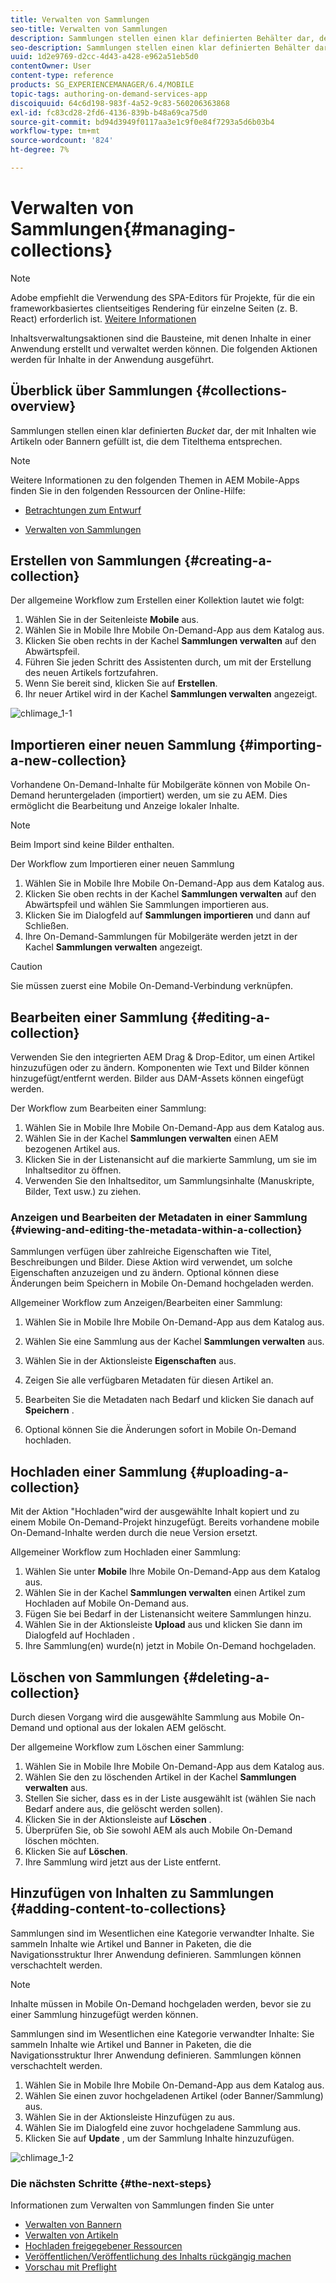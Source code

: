 ```yaml
---
title: Verwalten von Sammlungen
seo-title: Verwalten von Sammlungen
description: Sammlungen stellen einen klar definierten Behälter dar, der mit Inhalten wie Artikeln oder Bannern gefüllt ist, die dem Titelthema entsprechen. Auf dieser Seite erfahren Sie mehr.
seo-description: Sammlungen stellen einen klar definierten Behälter dar, der mit Inhalten wie Artikeln oder Bannern gefüllt ist, die dem Titelthema entsprechen. Auf dieser Seite erfahren Sie mehr.
uuid: 1d2e9769-d2cc-4d43-a428-e962a51eb5d0
contentOwner: User
content-type: reference
products: SG_EXPERIENCEMANAGER/6.4/MOBILE
topic-tags: authoring-on-demand-services-app
discoiquuid: 64c6d198-983f-4a52-9c83-560206363868
exl-id: fc83cd28-2fd6-4136-839b-b48a69ca75d0
source-git-commit: bd94d3949f0117aa3e1c9f0e84f7293a5d6b03b4
workflow-type: tm+mt
source-wordcount: '824'
ht-degree: 7%

---
```


# Verwalten von Sammlungen{#managing-collections}

>[!NOTE]
>
>Adobe empfiehlt die Verwendung des SPA-Editors für Projekte, für die ein frameworkbasiertes clientseitiges Rendering für einzelne Seiten (z. B. React) erforderlich ist. [Weitere Informationen](/help/sites-developing/spa-overview.md)

Inhaltsverwaltungsaktionen sind die Bausteine, mit denen Inhalte in einer Anwendung erstellt und verwaltet werden können. Die folgenden Aktionen werden für Inhalte in der Anwendung ausgeführt.

## Überblick über Sammlungen {#collections-overview}

Sammlungen stellen einen klar definierten *Bucket* dar, der mit Inhalten wie Artikeln oder Bannern gefüllt ist, die dem Titelthema entsprechen.

>[!NOTE]
>
>Weitere Informationen zu den folgenden Themen in AEM Mobile-Apps finden Sie in den folgenden Ressourcen der Online-Hilfe:
>
>* [Betrachtungen zum Entwurf](https://helpx.adobe.com/digital-publishing-solution/help/design-app.html)
   >
   >
* [Verwalten von Sammlungen](https://helpx.adobe.com/digital-publishing-solution/help/creating-collections.html)

>



## Erstellen von Sammlungen {#creating-a-collection}

Der allgemeine Workflow zum Erstellen einer Kollektion lautet wie folgt:

1. Wählen Sie in der Seitenleiste **Mobile** aus.
1. Wählen Sie in Mobile Ihre Mobile On-Demand-App aus dem Katalog aus.
1. Klicken Sie oben rechts in der Kachel **Sammlungen verwalten** auf den Abwärtspfeil.
1. Führen Sie jeden Schritt des Assistenten durch, um mit der Erstellung des neuen Artikels fortzufahren.
1. Wenn Sie bereit sind, klicken Sie auf **Erstellen**.
1. Ihr neuer Artikel wird in der Kachel **Sammlungen verwalten** angezeigt.

![chlimage_1-1](assets/chlimage_1-1.gif)

## Importieren einer neuen Sammlung {#importing-a-new-collection}

Vorhandene On-Demand-Inhalte für Mobilgeräte können von Mobile On-Demand heruntergeladen (importiert) werden, um sie zu AEM. Dies ermöglicht die Bearbeitung und Anzeige lokaler Inhalte.

>[!NOTE]
>
>Beim Import sind keine Bilder enthalten.

Der Workflow zum Importieren einer neuen Sammlung

1. Wählen Sie in Mobile Ihre Mobile On-Demand-App aus dem Katalog aus.
1. Klicken Sie oben rechts in der Kachel **Sammlungen verwalten** auf den Abwärtspfeil und wählen Sie Sammlungen importieren aus.
1. Klicken Sie im Dialogfeld auf **Sammlungen importieren** und dann auf Schließen.
1. Ihre On-Demand-Sammlungen für Mobilgeräte werden jetzt in der Kachel **Sammlungen verwalten** angezeigt.

>[!CAUTION]
>
>Sie müssen zuerst eine Mobile On-Demand-Verbindung verknüpfen.

## Bearbeiten einer Sammlung {#editing-a-collection}

Verwenden Sie den integrierten AEM Drag &amp; Drop-Editor, um einen Artikel hinzuzufügen oder zu ändern. Komponenten wie Text und Bilder können hinzugefügt/entfernt werden. Bilder aus DAM-Assets können eingefügt werden.

Der Workflow zum Bearbeiten einer Sammlung:

1. Wählen Sie in Mobile Ihre Mobile On-Demand-App aus dem Katalog aus.
1. Wählen Sie in der Kachel **Sammlungen verwalten** einen AEM bezogenen Artikel aus.
1. Klicken Sie in der Listenansicht auf die markierte Sammlung, um sie im Inhaltseditor zu öffnen.
1. Verwenden Sie den Inhaltseditor, um Sammlungsinhalte (Manuskripte, Bilder, Text usw.) zu ziehen.

### Anzeigen und Bearbeiten der Metadaten in einer Sammlung {#viewing-and-editing-the-metadata-within-a-collection}

Sammlungen verfügen über zahlreiche Eigenschaften wie Titel, Beschreibungen und Bilder. Diese Aktion wird verwendet, um solche Eigenschaften anzuzeigen und zu ändern. Optional können diese Änderungen beim Speichern in Mobile On-Demand hochgeladen werden.

Allgemeiner Workflow zum Anzeigen/Bearbeiten einer Sammlung:

1. Wählen Sie in Mobile Ihre Mobile On-Demand-App aus dem Katalog aus.
1. Wählen Sie eine Sammlung aus der Kachel **Sammlungen verwalten** aus.

1. Wählen Sie in der Aktionsleiste **Eigenschaften** aus.
1. Zeigen Sie alle verfügbaren Metadaten für diesen Artikel an.
1. Bearbeiten Sie die Metadaten nach Bedarf und klicken Sie danach auf **Speichern** .
1. Optional können Sie die Änderungen sofort in Mobile On-Demand hochladen.

## Hochladen einer Sammlung {#uploading-a-collection}

Mit der Aktion &quot;Hochladen&quot;wird der ausgewählte Inhalt kopiert und zu einem Mobile On-Demand-Projekt hinzugefügt. Bereits vorhandene mobile On-Demand-Inhalte werden durch die neue Version ersetzt.

Allgemeiner Workflow zum Hochladen einer Sammlung:

1. Wählen Sie unter **Mobile** Ihre Mobile On-Demand-App aus dem Katalog aus.
1. Wählen Sie in der Kachel **Sammlungen verwalten** einen Artikel zum Hochladen auf Mobile On-Demand aus.
1. Fügen Sie bei Bedarf in der Listenansicht weitere Sammlungen hinzu.
1. Wählen Sie in der Aktionsleiste **Upload** aus und klicken Sie dann im Dialogfeld auf Hochladen .
1. Ihre Sammlung(en) wurde(n) jetzt in Mobile On-Demand hochgeladen.

## Löschen von Sammlungen {#deleting-a-collection}

Durch diesen Vorgang wird die ausgewählte Sammlung aus Mobile On-Demand und optional aus der lokalen AEM gelöscht.

Der allgemeine Workflow zum Löschen einer Sammlung:

1. Wählen Sie in Mobile Ihre Mobile On-Demand-App aus dem Katalog aus.
1. Wählen Sie den zu löschenden Artikel in der Kachel **Sammlungen verwalten** aus.
1. Stellen Sie sicher, dass es in der Liste ausgewählt ist (wählen Sie nach Bedarf andere aus, die gelöscht werden sollen).
1. Klicken Sie in der Aktionsleiste auf **Löschen** .
1. Überprüfen Sie, ob Sie sowohl AEM als auch Mobile On-Demand löschen möchten.
1. Klicken Sie auf **Löschen**.
1. Ihre Sammlung wird jetzt aus der Liste entfernt.

## Hinzufügen von Inhalten zu Sammlungen {#adding-content-to-collections}

Sammlungen sind im Wesentlichen eine Kategorie verwandter Inhalte. Sie sammeln Inhalte wie Artikel und Banner in Paketen, die die Navigationsstruktur Ihrer Anwendung definieren. Sammlungen können verschachtelt werden.

>[!NOTE]
>
>Inhalte müssen in Mobile On-Demand hochgeladen werden, bevor sie zu einer Sammlung hinzugefügt werden können.

Sammlungen sind im Wesentlichen eine Kategorie verwandter Inhalte: Sie sammeln Inhalte wie Artikel und Banner in Paketen, die die Navigationsstruktur Ihrer Anwendung definieren. Sammlungen können verschachtelt werden.

1. Wählen Sie in Mobile Ihre Mobile On-Demand-App aus dem Katalog aus.
1. Wählen Sie einen zuvor hochgeladenen Artikel (oder Banner/Sammlung) aus.
1. Wählen Sie in der Aktionsleiste Hinzufügen zu aus.
1. Wählen Sie im Dialogfeld eine zuvor hochgeladene Sammlung aus.
1. Klicken Sie auf **Update** , um der Sammlung Inhalte hinzuzufügen.

![chlimage_1-2](assets/chlimage_1-2.gif)

### Die nächsten Schritte {#the-next-steps}

Informationen zum Verwalten von Sammlungen finden Sie unter

* [Verwalten von Bannern](/help/mobile/mobile-on-demand-managing-banners.md)
* [Verwalten von Artikeln](/help/mobile/mobile-on-demand-managing-articles.md)
* [Hochladen freigegebener Ressourcen](/help/mobile/mobile-on-demand-shared-resources.md)
* [Veröffentlichen/Veröffentlichung des Inhalts rückgängig machen](/help/mobile/mobile-on-demand-publishing-unpublishing.md)
* [Vorschau mit Preflight](/help/mobile/aem-mobile-manage-ondemand-services.md)
